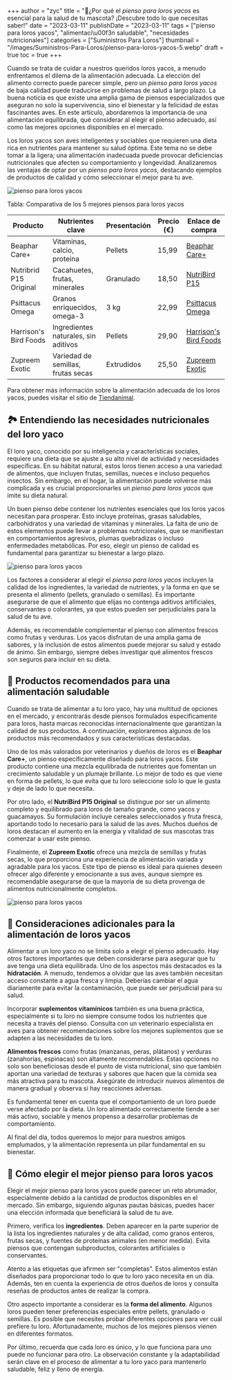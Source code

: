 +++
author = "zyc"
title = "🦜¿Por qué el *pienso para loros yacos* es esencial para la salud de tu mascota? ¡Descubre todo lo que necesitas saber!"
date = "2023-03-11"
publishDate = "2023-03-11"
tags = ["pienso para loros yacos", "alimentaci\u00f3n saludable", "necesidades nutricionales"]
categories = ["Suministros Para Loros"]
thumbnail = "/images/Suministros-Para-Loros/pienso-para-loros-yacos-5.webp"
draft = true
toc = true
+++


Cuando se trata de cuidar a nuestros queridos loros yacos, a menudo enfrentamos el dilema de la alimentación adecuada. La elección del alimento correcto puede parecer simple, pero un *pienso para loros yacos* de baja calidad puede traducirse en problemas de salud a largo plazo. La buena noticia es que existe una amplia gama de piensos especializados que aseguran no solo la supervivencia, sino el bienestar y la felicidad de estas fascinantes aves. En este artículo, abordaremos la importancia de una alimentación equilibrada, qué considerar al elegir el pienso adecuado, así como las mejores opciones disponibles en el mercado.

Los loros yacos son aves inteligentes y sociables que requieren una dieta rica en nutrientes para mantener su salud óptima. Este tema no se debe tomar a la ligera; una alimentación inadecuada puede provocar deficiencias nutricionales que afecten su comportamiento y longevidad. Analizaremos las ventajas de optar por un *pienso para loros yacos*, destacando ejemplos de productos de calidad y cómo seleccionar el mejor para tu ave.

![pienso para loros yacos](/images/Suministros-Para-Loros/pienso-para-loros-yacos-3.webp)

Tabla: Comparativa de los 5 mejores piensos para loros yacos

| Producto                  | Nutrientes clave                     | Presentación  | Precio (€) | Enlace de compra                                                                 |
|--------------------------|-------------------------------------|---------------|------------|----------------------------------------------------------------------------------|
| Beaphar Care+            | Vitaminas, calcio, proteína        | Pellets       | 15,99      | [Beaphar Care+](https://www.tiendanimal.es/beaphar-care-yaco-pienso-para-loros-grises/BEA18336_M.html) |
| Nutribrid P15 Original   | Cacahuetes, frutas, minerales      | Granulado     | 18,50      | [NutriBird P15](https://loropets.com/producto/pienso-nutribird-p15-original/)   |
| Psittacus Omega          | Granos enriquecidos, omega-3      | 3 kg          | 22,99      | [Psittacus Omega](https://www.amazon.es/Psittacus-Omega-3-kg/dp/B077NLZJWS)      |
| Harrison's Bird Foods    | Ingredientes naturales, sin aditivos| Pellets       | 29,90      | [Harrison's Bird Foods](https://complementosparaaves.com/es/169-pienso-para-loros) |
| Zupreem Exotic           | Variedad de semillas, frutas secas | Extrudidos    | 25,50      | [Zupreem Exotic](https://tiendaloros.com/pienso-comida-para-loros/)             |

Para obtener más información sobre la alimentación adecuada de los loros yacos, puedes visitar el sitio de [Tiendanimal](https://www.tiendanimal.es).

## 🏞️ Entendiendo las necesidades nutricionales del loro yaco

El loro yaco, conocido por su inteligencia y características sociales, requiere una dieta que se ajuste a su alto nivel de actividad y necesidades específicas. En su hábitat natural, estos loros tienen acceso a una variedad de alimentos, que incluyen frutas, semillas, nueces e incluso pequeños insectos. Sin embargo, en el hogar, la alimentación puede volverse más complicada y es crucial proporcionarles un *pienso para loros yacos* que imite su dieta natural.

Un buen pienso debe contener los nutrientes esenciales que los loros yacos necesitan para prosperar. Esto incluye proteínas, grasas saludables, carbohidratos y una variedad de vitaminas y minerales. La falta de uno de estos elementos puede llevar a problemas nutricionales, que se manifiestan en comportamientos agresivos, plumas quebradizas o incluso enfermedades metabólicas. Por eso, elegir un pienso de calidad es fundamental para garantizar su bienestar a largo plazo.

![pienso para loros yacos](/images/Suministros-Para-Loros/pienso-para-loros-yacos-3.webp)

Los factores a considerar al elegir el *pienso para loros yacos* incluyen la calidad de los ingredientes, la variedad de nutrientes, y la forma en que se presenta el alimento (pellets, granulado o semillas). Es importante asegurarse de que el alimento que elijas no contenga aditivos artificiales, conservantes o colorantes, ya que estos pueden ser perjudiciales para la salud de tu ave.

Además, es recomendable complementar el pienso con alimentos frescos como frutas y verduras. Los yacos disfrutan de una amplia gama de sabores, y la inclusión de estos alimentos puede mejorar su salud y estado de ánimo. Sin embargo, siempre debes investigar qué alimentos frescos son seguros para incluir en su dieta.

## 🦜 Productos recomendados para una alimentación saludable

Cuando se trata de alimentar a tu loro yaco, hay una multitud de opciones en el mercado, y encontrarás desde piensos formulados específicamente para loros, hasta marcas reconocidas internacionalmente que garantizan la calidad de sus productos. A continuación, exploraremos algunos de los productos más recomendados y sus características destacadas.

Uno de los más valorados por veterinarios y dueños de loros es el **Beaphar Care+**, un pienso específicamente diseñado para loros yacos. Este producto contiene una mezcla equilibrada de nutrientes que fomentan un crecimiento saludable y un plumaje brillante. Lo mejor de todo es que viene en forma de pellets, lo que evita que tu loro seleccione solo lo que le gusta y deje de lado lo que necesita.

Por otro lado, el **NutriBird P15 Original** se distingue por ser un alimento completo y equilibrado para loros de tamaño grande, como yacos y guacamayos. Su formulación incluye cereales seleccionados y fruta fresca, aportando todo lo necesario para la salud de las aves. Muchos dueños de loros destacan el aumento en la energía y vitalidad de sus mascotas tras comenzar a usar este pienso.

Finalmente, el **Zupreem Exotic** ofrece una mezcla de semillas y frutas secas, lo que proporciona una experiencia de alimentación variada y agradable para los yacos. Este tipo de pienso es ideal para quienes deseen ofrecer algo diferente y emocionante a sus aves, aunque siempre es recomendable asegurarse de que la mayoría de su dieta provenga de alimentos nutricionalmente completos.

![pienso para loros yacos](/images/Suministros-Para-Loros/pienso-para-loros-yacos-3.webp)

## 🌱 Consideraciones adicionales para la alimentación de loros yacos

Alimentar a un loro yaco no se limita solo a elegir el pienso adecuado. Hay otros factores importantes que deben considerarse para asegurar que tu ave tenga una dieta equilibrada. Uno de los aspectos más destacados es la **hidratación**. A menudo, tendemos a olvidar que las aves también necesitan acceso constante a agua fresca y limpia. Deberías cambiar el agua diariamente para evitar la contaminación, que puede ser perjudicial para su salud.

Incorporar **suplementos vitamínicos** también es una buena práctica, especialmente si tu loro no siempre consume todos los nutrientes que necesita a través del pienso. Consulta con un veterinario especialista en aves para obtener recomendaciones sobre los mejores suplementos que se adapten a las necesidades de tu loro.

**Alimentos frescos** como frutas (manzanas, peras, plátanos) y verduras (zanahorias, espinacas) son altamente recomendables. Estas opciones no solo son beneficiosas desde el punto de vista nutricional, sino que también aportan una variedad de texturas y sabores que hacen que la comida sea más atractiva para tu mascota. Asegúrate de introducir nuevos alimentos de manera gradual y observa si hay reacciones adversas.

Es fundamental tener en cuenta que el comportamiento de un loro puede verse afectado por la dieta. Un loro alimentado correctamente tiende a ser más activo, sociable y menos propenso a desarrollar problemas de comportamiento.

Al final del día, todos queremos lo mejor para nuestros amigos emplumados, y la alimentación representa un pilar fundamental en su bienestar.

## 🍏 Cómo elegir el mejor pienso para loros yacos

Elegir el mejor pienso para loros yacos puede parecer un reto abrumador, especialmente debido a la cantidad de productos disponibles en el mercado. Sin embargo, siguiendo algunas pautas básicas, puedes hacer una elección informada que beneficiará la salud de tu ave.

Primero, verifica los **ingredientes**. Deben aparecer en la parte superior de la lista los ingredientes naturales y de alta calidad, como granos enteros, frutas secas, y fuentes de proteínas animales (en menor medida). Evita piensos que contengan subproductos, colorantes artificiales o conservantes.

Atento a las etiquetas que afirmen ser "completas". Estos alimentos están diseñados para proporcionar todo lo que tu loro yaco necesita en un día. Además, ten en cuenta la experiencia de otros dueños de loros y consulta reseñas de productos antes de realizar la compra.

Otro aspecto importante a considerar es la **forma del alimento**. Algunos loros pueden tener preferencias especiales entre pellets, granulado o semillas. Es posible que necesites probar diferentes opciones para ver cuál prefiere tu loro. Afortunadamente, muchos de los mejores piensos vienen en diferentes formatos.

Por último, recuerda que cada loro es único, y lo que funciona para uno puede no funcionar para otro. La observación constante y la adaptabilidad serán clave en el proceso de alimentar a tu loro yaco para mantenerlo saludable, feliz y lleno de energía.
